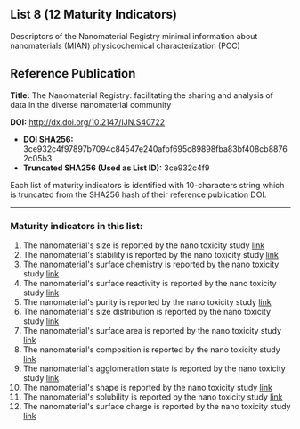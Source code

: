 ## List 8 (12 Maturity Indicators)

Descriptors of the Nanomaterial Registry minimal information about nanomaterials (MIAN) physicochemical characterization (PCC)

## Reference Publication

**Title:** The Nanomaterial Registry: facilitating the sharing and analysis of data in the diverse nanomaterial community

**DOI:** http://dx.doi.org/10.2147/IJN.S40722

* **DOI SHA256:** 3ce932c4f97897b7094c84547e240afbf695c89898fba83bf408cb88762c05b3
* **Truncated SHA256 (Used as List ID):** 3ce932c4f9

Each list of maturity indicators is identified with 10-characters string which is truncated from the SHA256 hash of their reference publication DOI.

--------------------

### Maturity indicators in this list:

1. The nanomaterial's size is reported by the nano toxicity study [link](https://github.com/ammar257ammar/NanoMaturityIndicators/blob/main/08-3ce932c4f9/MI-R1.3-3ce932c4f9-SIZE.md)
1. The nanomaterial's stability is reported by the nano toxicity study [link](https://github.com/ammar257ammar/NanoMaturityIndicators/blob/main/08-3ce932c4f9/MI-R1.3-3ce932c4f9-STABILITY.md)
1. The nanomaterial's surface chemistry is reported by the nano toxicity study [link](https://github.com/ammar257ammar/NanoMaturityIndicators/blob/main/08-3ce932c4f9/MI-R1.3-3ce932c4f9-SURFACE_CHEMISTRY.md)
1. The nanomaterial's surface reactivity is reported by the nano toxicity study [link](https://github.com/ammar257ammar/NanoMaturityIndicators/blob/main/08-3ce932c4f9/MI-R1.3-3ce932c4f9-SURFACE_REACTIVITY.md)
1. The nanomaterial's purity is reported by the nano toxicity study [link](https://github.com/ammar257ammar/NanoMaturityIndicators/blob/main/08-3ce932c4f9/MI-R1.3-3ce932c4f9-PURITY.md)
1. The nanomaterial's size distribution is reported by the nano toxicity study [link](https://github.com/ammar257ammar/NanoMaturityIndicators/blob/main/08-3ce932c4f9/MI-R1.3-3ce932c4f9-SIZE_DISTRIBUTION.md)
1. The nanomaterial's surface area is reported by the nano toxicity study [link](https://github.com/ammar257ammar/NanoMaturityIndicators/blob/main/08-3ce932c4f9/MI-R1.3-3ce932c4f9-SURFACE_AREA.md)
1. The nanomaterial's composition is reported by the nano toxicity study [link](https://github.com/ammar257ammar/NanoMaturityIndicators/blob/main/08-3ce932c4f9/MI-R1.3-3ce932c4f9-COMPOSITION.md)
1. The nanomaterial's agglomeration state is reported by the nano toxicity study [link](https://github.com/ammar257ammar/NanoMaturityIndicators/blob/main/08-3ce932c4f9/MI-R1.3-3ce932c4f9-AGGLOMERATION_STATE.md)
1. The nanomaterial's shape is reported by the nano toxicity study [link](https://github.com/ammar257ammar/NanoMaturityIndicators/blob/main/08-3ce932c4f9/MI-R1.3-3ce932c4f9-SHAPE.md)
1. The nanomaterial's solubility is reported by the nano toxicity study [link](https://github.com/ammar257ammar/NanoMaturityIndicators/blob/main/08-3ce932c4f9/MI-R1.3-3ce932c4f9-SOLUBILITY.md)
1. The nanomaterial's surface charge is reported by the nano toxicity study [link](https://github.com/ammar257ammar/NanoMaturityIndicators/blob/main/08-3ce932c4f9/MI-R1.3-3ce932c4f9-SURFACE_CHARGE.md)
